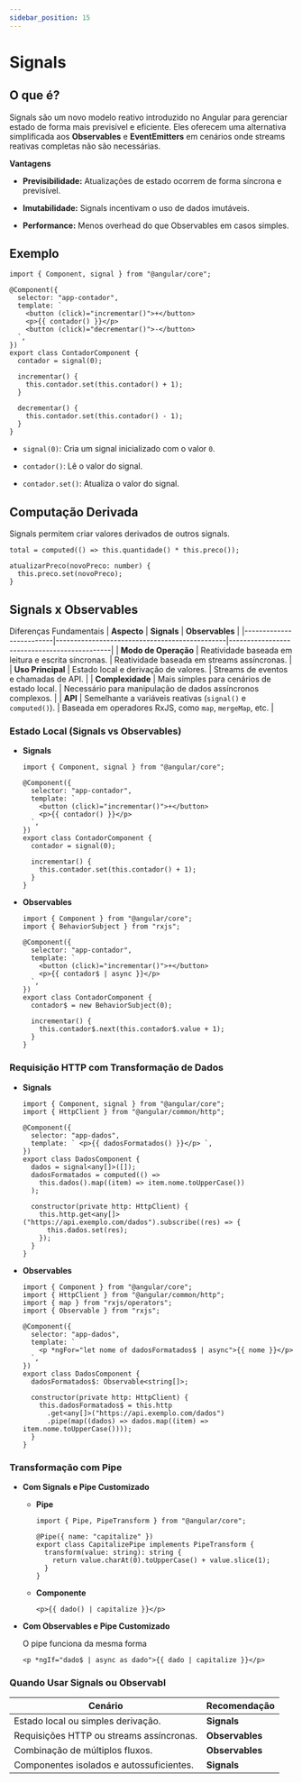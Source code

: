 ```yaml
---
sidebar_position: 15
---
```


# Signals

## O que é?

Signals são um novo modelo reativo introduzido no Angular para gerenciar estado de forma mais previsível e eficiente. Eles oferecem uma alternativa simplificada aos **Observables** e **EventEmitters** em cenários onde streams reativas completas não são necessárias.

**Vantagens**

- **Previsibilidade:** Atualizações de estado ocorrem de forma síncrona e previsível.

- **Imutabilidade:** Signals incentivam o uso de dados imutáveis.

- **Performance:** Menos overhead do que Observables em casos simples.

## Exemplo

```tsx
import { Component, signal } from "@angular/core";

@Component({
  selector: "app-contador",
  template: `
    <button (click)="incrementar()">+</button>
    <p>{{ contador() }}</p>
    <button (click)="decrementar()">-</button>
  `,
})
export class ContadorComponent {
  contador = signal(0);

  incrementar() {
    this.contador.set(this.contador() + 1);
  }

  decrementar() {
    this.contador.set(this.contador() - 1);
  }
}
```

- `signal(0)`: Cria um signal inicializado com o valor `0`.

- `contador()`: Lê o valor do signal.

- `contador.set()`: Atualiza o valor do signal.

## Computação Derivada

Signals permitem criar valores derivados de outros signals.

```tsx
total = computed(() => this.quantidade() * this.preco());

atualizarPreco(novoPreco: number) {
  this.preco.set(novoPreco);
}
```

## Signals x Observables

Diferenças Fundamentais
| **Aspecto** | **Signals** | **Observables** |
|-------------------------|-----------------------------------------------|---------------------------------------------|
| **Modo de Operação** | Reatividade baseada em leitura e escrita síncronas. | Reatividade baseada em streams assíncronas. |
| **Uso Principal** | Estado local e derivação de valores. | Streams de eventos e chamadas de API. |
| **Complexidade** | Mais simples para cenários de estado local. | Necessário para manipulação de dados assíncronos complexos. |
| **API** | Semelhante a variáveis reativas (`signal()` e `computed()`). | Baseada em operadores RxJS, como `map`, `mergeMap`, etc. |

### Estado Local (Signals vs Observables)

- **Signals**

  ```tsx
  import { Component, signal } from "@angular/core";

  @Component({
    selector: "app-contador",
    template: `
      <button (click)="incrementar()">+</button>
      <p>{{ contador() }}</p>
    `,
  })
  export class ContadorComponent {
    contador = signal(0);

    incrementar() {
      this.contador.set(this.contador() + 1);
    }
  }
  ```

- **Observables**

  ```tsx
  import { Component } from "@angular/core";
  import { BehaviorSubject } from "rxjs";

  @Component({
    selector: "app-contador",
    template: `
      <button (click)="incrementar()">+</button>
      <p>{{ contador$ | async }}</p>
    `,
  })
  export class ContadorComponent {
    contador$ = new BehaviorSubject(0);

    incrementar() {
      this.contador$.next(this.contador$.value + 1);
    }
  }
  ```

### Requisição HTTP com Transformação de Dados

- **Signals**

  ```tsx
  import { Component, signal } from "@angular/core";
  import { HttpClient } from "@angular/common/http";

  @Component({
    selector: "app-dados",
    template: ` <p>{{ dadosFormatados() }}</p> `,
  })
  export class DadosComponent {
    dados = signal<any[]>([]);
    dadosFormatados = computed(() =>
      this.dados().map((item) => item.nome.toUpperCase())
    );

    constructor(private http: HttpClient) {
      this.http.get<any[]>("https://api.exemplo.com/dados").subscribe((res) => {
        this.dados.set(res);
      });
    }
  }
  ```

- **Observables**

  ```tsx
  import { Component } from "@angular/core";
  import { HttpClient } from "@angular/common/http";
  import { map } from "rxjs/operators";
  import { Observable } from "rxjs";

  @Component({
    selector: "app-dados",
    template: `
      <p *ngFor="let nome of dadosFormatados$ | async">{{ nome }}</p>
    `,
  })
  export class DadosComponent {
    dadosFormatados$: Observable<string[]>;

    constructor(private http: HttpClient) {
      this.dadosFormatados$ = this.http
        .get<any[]>("https://api.exemplo.com/dados")
        .pipe(map((dados) => dados.map((item) => item.nome.toUpperCase())));
    }
  }
  ```

### Transformação com Pipe

- **Com Signals e Pipe Customizado**

  - **Pipe**

    ```tsx
    import { Pipe, PipeTransform } from "@angular/core";

    @Pipe({ name: "capitalize" })
    export class CapitalizePipe implements PipeTransform {
      transform(value: string): string {
        return value.charAt(0).toUpperCase() + value.slice(1);
      }
    }
    ```

  - **Componente**

    ```tsx
    <p>{{ dado() | capitalize }}</p>
    ```

- **Com Observables e Pipe Customizado**

  O pipe funciona da mesma forma

  ```tsx
  <p *ngIf="dado$ | async as dado">{{ dado | capitalize }}</p>
  ```

### Quando Usar Signals ou Observabl

| **Cenário**                              | **Recomendação** |
| ---------------------------------------- | ---------------- |
| Estado local ou simples derivação.       | **Signals**      |
| Requisições HTTP ou streams assíncronas. | **Observables**  |
| Combinação de múltiplos fluxos.          | **Observables**  |
| Componentes isolados e autossuficientes. | **Signals**      |
